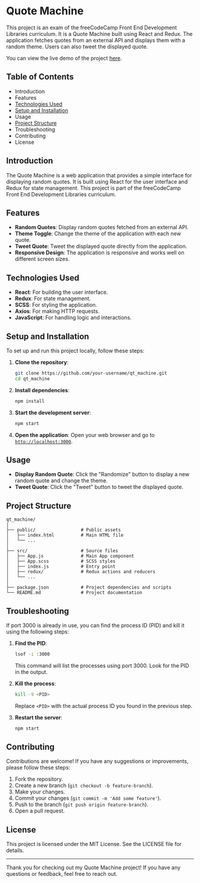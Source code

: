 # Quote Machine

This project is an exam of the freeCodeCamp Front End Development Libraries curriculum. It is a Quote Machine built using React and Redux. The application fetches quotes from an external API and displays them with a random theme. Users can also tweet the displayed quote.

You can view the live demo of the project [here](https://agmt92.github.io/qt_machine/).

## Table of Contents

- Introduction
- Features
- [Technologies Used](#technologies-used)
- [Setup and Installation](#setup-and-installation)
- Usage
- [Project Structure](#project-structure)
- Troubleshooting
- Contributing
- License

## Introduction

The Quote Machine is a web application that provides a simple interface for displaying random quotes. It is built using React for the user interface and Redux for state management. This project is part of the freeCodeCamp Front End Development Libraries curriculum.

## Features

- **Random Quotes**: Display random quotes fetched from an external API.
- **Theme Toggle**: Change the theme of the application with each new quote.
- **Tweet Quote**: Tweet the displayed quote directly from the application.
- **Responsive Design**: The application is responsive and works well on different screen sizes.

## Technologies Used

- **React**: For building the user interface.
- **Redux**: For state management.
- **SCSS**: For styling the application.
- **Axios**: For making HTTP requests.
- **JavaScript**: For handling logic and interactions.

## Setup and Installation

To set up and run this project locally, follow these steps:

1. **Clone the repository**:
    ```bash
    git clone https://github.com/your-username/qt_machine.git
    cd qt_machine
    ```

2. **Install dependencies**:
    ```bash
    npm install
    ```

3. **Start the development server**:
    ```bash
    npm start
    ```

4. **Open the application**:
    Open your web browser and go to [`http://localhost:3000`](http://localhost:3000).

## Usage

- **Display Random Quote**: Click the "Randomize" button to display a new random quote and change the theme.
- **Tweet Quote**: Click the "Tweet" button to tweet the displayed quote.

## Project Structure

```
qt_machine/
│
├── public/                 # Public assets
│   ├── index.html          # Main HTML file
│   └── ...
│
├── src/                    # Source files
│   ├── App.js              # Main App component
│   ├── App.scss            # SCSS styles
│   ├── index.js            # Entry point
│   ├── redux/              # Redux actions and reducers
│   └── ...
│
├── package.json            # Project dependencies and scripts
└── README.md               # Project documentation
```

## Troubleshooting

If port 3000 is already in use, you can find the process ID (PID) and kill it using the following steps:

1. **Find the PID**:
    ```bash
    lsof -i :3000
    ```

    This command will list the processes using port 3000. Look for the PID in the output.

2. **Kill the process**:
    ```bash
    kill -9 <PID>
    ```

    Replace `<PID>` with the actual process ID you found in the previous step.

3. **Restart the server**:
    ```bash
    npm start
    ```

## Contributing

Contributions are welcome! If you have any suggestions or improvements, please follow these steps:

1. Fork the repository.
2. Create a new branch (`git checkout -b feature-branch`).
3. Make your changes.
4. Commit your changes (`git commit -m 'Add some feature'`).
5. Push to the branch (`git push origin feature-branch`).
6. Open a pull request.

## License

This project is licensed under the MIT License. See the LICENSE file for details.

---

Thank you for checking out my Quote Machine project! If you have any questions or feedback, feel free to reach out.
